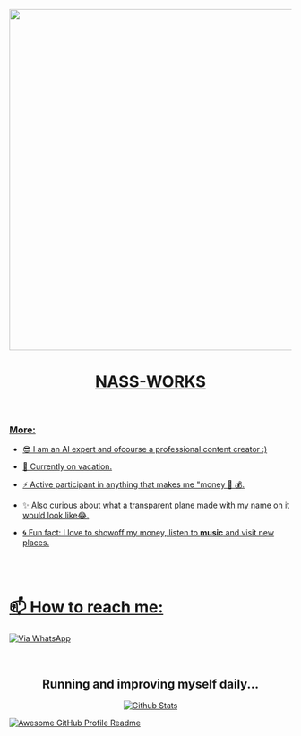 <p align="center">
   <a href="https://github.com">
    <img src="https://media0.giphy.com/media/v1.Y2lkPTZjMDliOTUyeWt1cTEwaDR1NTltdGtwczNidTk0aTU5azcyZ3o4ZDZwMGZ0Mm45ZCZlcD12MV9pbnRlcm5hbF9naWZfYnlfaWQmY3Q9Zw/ymfmvJMnDKIR17gysQ/giphy.gif" width="610">
     
</p>

<h1 align="center">NASS-WORKS</h1>
<br>
  
    
    

<h3 align="left">More:</h3>
<p align="left">

- 😎 I am an AI expert and ofcourse a professional content creator :)

- 👻 Currently on vacation.

- ⚡ Active participant in anything that makes me "money 🤑 💰.

- ✨ Also curious about what a transparent plane made with my name on it would look like😂.

- 🌀 Fun fact: I love to showoff my money, listen to **music** and visit new places.
    
    <br>

  
   <br>
    
# 📫 How to reach me:
[![Via WhatsApp](https://img.shields.io/badge/WhatsApp-25D366?style=for-the-badge&logo=whatsapp&logoColor=white)]()  
   
<br>
<h2 align="center"> Running and improving myself daily...
</h2>

<p align="center"><a href="https://github.com/Kai0071">
        <img src="https://raw.githubusercontent.com/bornmay/bornmay/Update/svg/Bottom.svg" alt="Github Stats" />
</p>


<img alt="Awesome GitHub Profile Readme" src="assets/agpr.gif"> </img>
<!---
Nass-works/Nass-works is a ✨ special ✨ repository because its README.md (this file) appears on your GitHub profile.
You can click the Preview link to take a look at your changes.
--->
